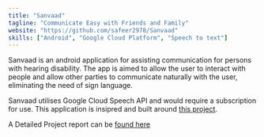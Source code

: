 ```yaml
---
title: "Sanvaad"
tagline: "Communicate Easy with Friends and Family"
website: "https://github.com/safeer2978/Sanvaad"
skills: ["Android", "Google Cloud Platform", "Speech to text"]
---
```


Sanvaad is an android application for assisting communication for persons with hearing disability. The app is aimed to allow the user to interact with people and allow other parties to communicate naturally with the user, eliminating the need of sign language.

Sanvaad utilises Google Cloud Speech API and would require a subscription for use. This application is insipred and built around [this project](https://github.com/google/live-transcribe-speech-engine).

A Detailed Project report can be [found here](https://github.com/safeer2978/Sanvaad/blob/main/images/sanvaad%20project%20report.pdf)

